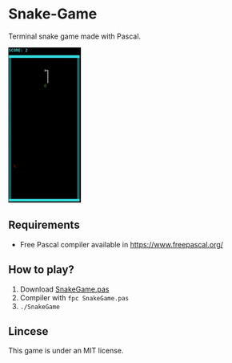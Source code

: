 # Snake-Game
Terminal snake game made with Pascal.

![](snake_game.gif)
## Requirements
  
 - Free Pascal compiler available in https://www.freepascal.org/

## How to play? 
 1.  Download [SnakeGame.pas](https://github.com/mateus-mos/Snake-Game/blob/main/SnakeGame.pas)
 2. Compiler with `fpc SnakeGame.pas`
 3.   `./SnakeGame` 
 
## Lincese 
This game is under an MIT license. 
